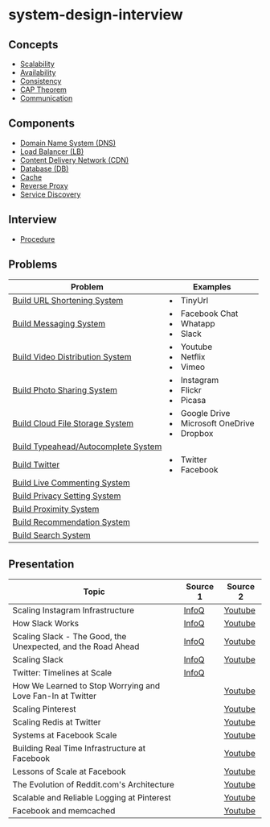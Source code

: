 # system-design-interview

## Concepts
- [Scalability](concepts/Scalability.md)
- [Availability](concepts/Availability.md)
- [Consistency]()
- [CAP Theorem](concepts/CAP_Theorem.md)
- [Communication](concepts/Communication.md)

## Components
- [Domain Name System (DNS)](components/Domain_Name_System.md)
- [Load Balancer (LB)](components/Load_Balancer.md)
- [Content Delivery Network (CDN)](components/Content_Delivery_Network.md)
- [Database (DB)](components/Database.md)
- [Cache](components/Cache.md)
- [Reverse Proxy](components/Reverse_Proxy.md)
- [Service Discovery](components/Service_Discovery.md)

## Interview
- [Procedure](interview/Procedure.md)

## Problems
| Problem | Examples |
|----|----|
| [Build URL Shortening System](problems/Build_URL_Shortening_System.md) | <li>TinyUrl |
| [Build Messaging System](problems/Build_Messaging_System.md) | <li>Facebook Chat<li>Whatapp<li>Slack |
| [Build Video Distribution System](problems/Build_Video_Distribution_System.md) | <li>Youtube<li>Netflix<li>Vimeo |
| [Build Photo Sharing System](problems/Build_Photo_Sharing_System.md) | <li>Instagram<li>Flickr<li>Picasa |
| [Build Cloud File Storage System](problems/Build_Cloud_File_Storage_System.md) | <li>Google Drive<li>Microsoft OneDrive<li>Dropbox |
| [Build Typeahead/Autocomplete System](problems/Build_Typeahead_Autocomplete_System.md) | |
| [Build Twitter](problems/Build_Twitter.md) | <li>Twitter<li>Facebook | 
| [Build Live Commenting System](problems/Build_Live_Commenting_System.md) | | 
| [Build Privacy Setting System](problems/Build_Privacy_Setting_System.md) | |
| [Build Proximity System](problems/Build_Proximity_System.md) | |
| [Build Recommendation System](problems/Build_Recommendation_System.md) | |
| [Build Search System](problems/Build_Search_System.md) | |

## Presentation
| Topic | Source 1 | Source 2 |
|----|----|----|
| Scaling Instagram Infrastructure | [InfoQ](https://www.infoq.com/presentations/instagram-scale-infrastructure/) | [Youtube](https://www.youtube.com/watch?v=hnpzNAPiC0E) |
| How Slack Works | [InfoQ](https://www.infoq.com/presentations/slack-infrastructure/) | [Youtube](https://www.youtube.com/watch?v=WE9c9AZe-DY) |
| Scaling Slack - The Good, the Unexpected, and the Road Ahead | [InfoQ](https://www.infoq.com/presentations/slack-scalability-2018/) | [Youtube](https://www.youtube.com/watch?v=_M-oHxknfnI) |
| Scaling Slack | [InfoQ](https://www.infoq.com/presentations/slack-scalability/) | [Youtube](https://www.youtube.com/watch?v=x1Uz3rMlOBo) |
| Twitter: Timelines at Scale | [InfoQ](https://www.infoq.com/presentations/Twitter-Timeline-Scalability/) | |
| How We Learned to Stop Worrying and Love Fan-In at Twitter | | [Youtube](https://www.youtube.com/watch?v=WEgCjwyXvwc) |
| Scaling Pinterest | | [Youtube](https://www.youtube.com/watch?v=jQNCuD_hxdQ) |
| Scaling Redis at Twitter | | [Youtube](https://www.youtube.com/watch?v=rP9EKvWt0zo) |
| Systems at Facebook Scale | | [Youtube](https://www.youtube.com/watch?v=dlixGkelP9U) |
| Building Real Time Infrastructure at Facebook | | [Youtube](https://www.youtube.com/watch?v=ODkEWsO5I30) |
| Lessons of Scale at Facebook | | [Youtube](https://www.youtube.com/watch?v=QCHiNEw73AU) |
| The Evolution of Reddit.com's Architecture | | [Youtube](https://www.youtube.com/watch?v=nUcO7n4hek4) |
| Scalable and Reliable Logging at Pinterest | | [Youtube](https://www.youtube.com/watch?v=DphnpWVYeG8) | 
| Facebook and memcached | | [Youtube](https://www.youtube.com/watch?v=UH7wkvcf0ys) |
